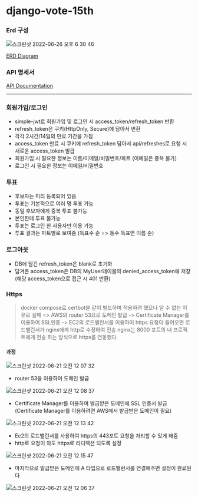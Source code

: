 # django-vote-15th

### Erd 구성
![스크린샷 2022-06-26 오후 6 30 46](https://user-images.githubusercontent.com/59060780/175808085-8d874274-4d13-4676-b914-7e013a210682.png)

[ERD Diagram](https://www.erdcloud.com/d/QfRE7RTFGHdbL85uG)

### API 명세서
[API Documentation](https://documenter.getpostman.com/view/18320343/UzBjs7uf)

-----

### 회원가입/로그인

* simple-jwt로 회원가입 및 로그인 시 access_token/refresh_token 반환 
* refresh_token은 쿠키(HttpOnly, Secure)에 담아서 반환
* 각각 2시간/14일의 만료 기간을 가짐
* access_token 만료 시 쿠키에 refresh_token 담아서 api/refreshes로 요청 시 새로운 access_token 발급
* 회원가입 시 필요한 정보는 이름/이메일/비밀번호/파트 (이메일은 중복 불가)
* 로그인 시 필요한 정보는 이메일/비밀번호

### 투표
* 후보자는 미리 등록되어 있음
* 투표는 기본적으로 여러 명 투표 가능
* 동일 후보자에게 중복 투표 불가능
* 본인한테 투표 불가능
* 투표는 로그인 한 사용자만 이용 가능
* 투표 결과는 파트별로 보여줌 (득표수 순 => 동수 득표면 이름 순)

### 로그아웃
* DB에 담긴 refresh_token은 blank로 초기화
* 담겨온 access_token은 DB의 MyUser테이블의 denied_access_token에 저장 (해당 access_token으로 접근 시 401 반환)


### Https 
> docker compose로 certbot을 같이 빌드하며 적용하려 했으나 알 수 없는 이유로 실패 => AWS의 router 53으로 도메인 발급 -> Certificate Manager를 이용하여 SSL인증 -> EC2의 로드밸런서를 이용하여 https 요청이 들어오면 로드밸런서가 nginx에게 http로 수정하여 전송 nginx는 8000 포트의 내 프로젝트에게 전송 하는 방식으로 https를 연동했다.


#### 과정

![스크린샷 2022-06-21 오전 12 07 32](https://user-images.githubusercontent.com/59060780/174631508-c2c5a888-84eb-43e4-b1e8-fef099f6c921.png)

* router 53을 이용하여 도메인 발급


![스크린샷 2022-06-21 오전 12 08 37](https://user-images.githubusercontent.com/59060780/174631688-28c65c46-db48-4dc4-a5c7-9a97578b4be2.png)

* Certificate Manager를 이용하여 발급받은 도메인에 SSL 인증서 발급 (Certificate Manager를 이용하려면 AWS에서 발급받은 도메인이 필요)

![스크린샷 2022-06-21 오전 12 13 42](https://user-images.githubusercontent.com/59060780/174632553-49c81fd6-21af-4a98-80a5-039f481b5cfa.png)

* Ec2의 로드밸런서를 사용하여 https의 443포트 요청을 처리할 수 있게 해줌
* http로 요청이 와도 https로 리디렉션 되도록 설정


![스크린샷 2022-06-21 오전 12 15 47](https://user-images.githubusercontent.com/59060780/174632907-5e058dde-061a-414d-8581-84ce56905403.png)

* 마지막으로 발급받은 도메인에 A 타입으로 로드밸런서를 연결해주면 설정이 완료된다

![스크린샷 2022-06-21 오전 12 06 37](https://user-images.githubusercontent.com/59060780/174631343-e8803153-90a8-4b7b-a144-cbe5f5e207e7.png)

